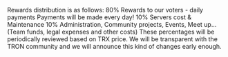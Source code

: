 Rewards distribution is as follows:
80% Rewards to our voters - daily payments 
Payments will be made every day!
10% Servers cost & Maintenance
10% Administration, Community projects, Events, Meet up… (Team funds, legal expenses and other costs)
These percentages will be periodically reviewed based on TRX price. We will be transparent with the TRON community and we will announce this kind of changes early enough.
 
